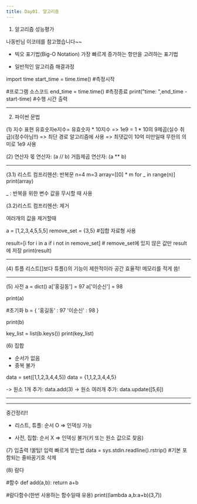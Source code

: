 ```yaml
---
title: Day01. 알고리즘
---
```


01. 알고리즘 성능평가

나동빈님 이코테를 참고했습니다~~

- 빅오 표기법(Big-O Notation)
 가장 빠르게 증가하는 항만을 고려하는 표기법

- 일반적인 알고리즘 해결과정

import time
start_time = time.time() #측정시작

#프로그램 소스코드
end_time = time.time() #측정종료
print("time: ",end_time - start-time) #수행 시간 출력

***

02. 파이썬 문법

(1) 지수 표현
유효숫자e지수= 유효숫자 * 10지수
=> 1e9 = 1 * 10의 9제곱(실수 취급)(정수아님!!)
=> 최단 경로 알고리즘에 사용
=> 최댓값이 10억 미만일때 무한의 의미로 1e9 사용

(2) 연산자
몫 연산자: (a // b)
거듭제곱 연산자: (a ** b)

***

(3.1) 리스트 컴프리헨션: 반복문
n=4
m=3
array=[[0] * m for _ in range(n)]
print(array)

_ : 반복을 위한 변수 값을 무시할 때 사용

(3.2)리스트 컴프리헨션: 제거

여러개의 값을 제거할때

a = [1,2,3,4,5,5,5]
remove_set = {3,5} #집합 자료형 사용

result=[i for i in a if i not in remove_set] # remove_set에 있지 않은 값만 result에 저장
print(result)

***
(4) 튜플
리스트[]보다 튜플()의 기능이 제한적이라 
공간 효율적!
메모리를 적게 씀!

***

(5) 사전
a = dict()
a['홍길동'] = 97
a['이순신'] = 98

print(a)

#초기화 
b = {
    '홍길동' : 97
    '이순신' : 98
}

print(b)

key_list = list(b.keys())
print(key_list)

(6) 집합
- 순서가 없음
- 중복 불가

data = set([1,1,2,3,4,4,5])
data = {1,1,2,3,4,4,5}

-> 원소 1개 추가: data.add(3)
-> 원소 여러개 추가: data.update([5,6])

***
***
중간정리!!
- 리스트, 튜플: 순서 O => 인덱싱 가능

- 사전, 집합: 순서 X => 인덱싱 불가(키 또는 원소 값으로 찾음)

(7) 입출력
!꿀팁! 입력 빠르게 받는법
data = sys.stdin.readline().rstrip() #기본 포함되는 줄바꿈기호 삭제

(8) 람다

#함수
def add(a,b):
    return a+b

#람다함수(한번 사용하는 함수일때 유용)
print((lambda a,b:a+b)(3,7))